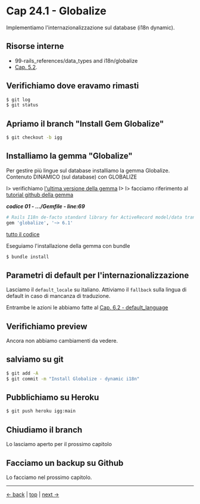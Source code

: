# <a name="top"></a> Cap 24.1 - Globalize

Implementiamo l'internazionalizzazione sul database (i18n dynamic).



## Risorse interne

- 99-rails_references/data_types and i18n/globalize
- [Cap. 5.2](01-base-05-mockups_i18n-02-default_language).



## Verifichiamo dove eravamo rimasti

```bash
$ git log
$ git status
```



## Apriamo il branch "Install Gem Globalize"

```bash
$ git checkout -b igg
```



## Installiamo la gemma "Globalize"

Per gestire più lingue sul database installiamo la gemma Globalize.
Contenuto DINAMICO (sul database) con GLOBALIZE

I> verifichiamo [l'ultima versione della gemma](https://rubygems.org/gems/globalize)
I>
I> facciamo riferimento al [tutorial github della gemma](https://github.com/globalize/globalize)


***codice 01 - .../Gemfile - line:69***

```ruby
# Rails I18n de-facto standard library for ActiveRecord model/data translation.
gem 'globalize', '~> 6.1'
```

[tutto il codice](https://github.com/flaviobordonidev/leanpubabrandnewcms/blob/master/01-base/24-dynamic-i18n/01_01-gemfile.rb)


Eseguiamo l'installazione della gemma con bundle

```bash
$ bundle install
```



## Parametri di default per l'internazionalizzazione

Lasciamo il `default_locale` su italiano.
Attiviamo il `fallback` sulla lingua di default in caso di mancanza di traduzione.

Entrambe le azioni le abbiamo fatte al [Cap. 6.2 - default_language](https://github.com/flaviobordonidev/leanpubabrandnewcms/blob/master/01-base/06-mockups_i18n/02_00-default_language-it.md)



## Verifichiamo preview

Ancora non abbiamo cambiamenti da vedere.



## salviamo su git

```bash
$ git add -A
$ git commit -m "Install Globalize - dynamic i18n"
```



## Pubblichiamo su Heroku

```bash
$ git push heroku igg:main
```



## Chiudiamo il branch

Lo lasciamo aperto per il prossimo capitolo



## Facciamo un backup su Github

Lo facciamo nel prossimo capitolo.




---

[<- back](https://github.com/flaviobordonidev/leanpubabrandnewcms/blob/master/01-base/23-trace_read_eg_posts/01_00-todo.md)
 | [top](#top) |
[next ->](https://github.com/flaviobordonidev/leanpubabrandnewcms/blob/master/01-base/24-dynamic-i18n/02_00-globalize_eg_posts-it.md)
